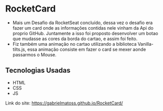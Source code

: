 # RocketCard
* Mais um Desafio da RocketSeat concluído, dessa vez o desafio era fazer um card onde as informações contidas nele vinham da Api do proprio GitHub. Juntamente a isso foi proposto desenvolver um botao que mudasse as cores da borda do cartao, e assim foi feito.
* Fiz também uma animação no cartao utilizando a biblioteca Vanilla-tilts.js, essa animação consiste em fazer o card se mexer aonde passarmos o Mouse.

## Tecnologias Usadas
* HTML
* CSS
* JS

Link do site: https://gabrielmatoss.github.io/RocketCard/
